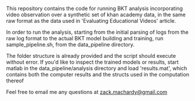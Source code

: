 This repository contains the code for running BKT analysis incorporating video observation over a synthetic set of khan academy data, in the same raw format as the data used in 'Evaluating Educational Videos' article.

In order to run the analysis, starting from the initial parsing of logs from the raw log format to the actual BKT model building and training, run sample_pipeline.sh, from the data_pipeline directory.

The folder structure is already provided and the script should execute without error.
If you'd like to inspect the trained models or results, start matlab in the data_pipeline/analysis directory and load 'results.mat', which contains both the computer results and the structs used in the computation thereof
 
Feel free to email me any questions at zack.machardy@gmail.com

